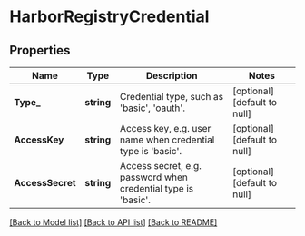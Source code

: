 # HarborRegistryCredential

## Properties
Name | Type | Description | Notes
------------ | ------------- | ------------- | -------------
**Type_** | **string** | Credential type, such as &#x27;basic&#x27;, &#x27;oauth&#x27;. | [optional] [default to null]
**AccessKey** | **string** | Access key, e.g. user name when credential type is &#x27;basic&#x27;. | [optional] [default to null]
**AccessSecret** | **string** | Access secret, e.g. password when credential type is &#x27;basic&#x27;. | [optional] [default to null]

[[Back to Model list]](../README.md#documentation-for-models) [[Back to API list]](../README.md#documentation-for-api-endpoints) [[Back to README]](../README.md)

